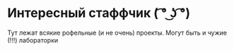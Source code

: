 # Интересный стаффчик ( ͡° ͜ʖ ͡°)
Тут лежат всякие рофельные (и не очень) проекты. Могут быть и чужие (!!!) лабораторки
